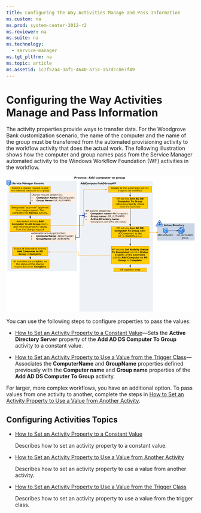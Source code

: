 ```yaml
---
title: Configuring the Way Activities Manage and Pass Information
ms.custom: na
ms.prod: system-center-2012-r2
ms.reviewer: na
ms.suite: na
ms.technology:
  - service-manager
ms.tgt_pltfrm: na
ms.topic: article
ms.assetid: 1c7f52a4-3af1-4640-a71c-157dcc8e7f49
---
```


# Configuring the Way Activities Manage and Pass Information

The activity properties provide ways to transfer data. For the Woodgrove Bank customization scenario, the name of the computer and the name of the group must be transferred from the automated provisioning activity to the workflow activity that does the actual work. The following illustration shows how the computer and group names pass from the Service Manager automated activity to the Windows Workflow Foundation \(WF\) activities in the workflow.  

 ![Process: Add computer to group](../media/author-examplewf_function.png)  

 You can use the following steps to configure properties to pass the values:  

-   [How to Set an Activity Property to a Constant Value](../../../sm/manage/author/How-to-Set-an-Activity-Property-to-a-Constant-Value.md)—Sets the **Active Directory Server** property of the **Add AD DS Computer To Group** activity to a constant value.  

-   [How to Set an Activity Property to Use a Value from the Trigger Class](../../../sm/manage/author/How-to-Set-an-Activity-Property-to-Use-a-Value-from-the-Trigger-Class.md)—Associates the **ComputerName** and **GroupName** properties defined previously with the **Computer name** and **Group name** properties of the **Add AD DS Computer To Group** activity.  

 For larger, more complex workflows, you have an additional option. To pass values from one activity to another, complete the steps in [How to Set an Activity Property to Use a Value from Another Activity](../../../sm/manage/author/How-to-Set-an-Activity-Property-to-Use-a-Value-from-Another-Activity.md).  

## Configuring Activities Topics  

-   [How to Set an Activity Property to a Constant Value](../../../sm/manage/author/How-to-Set-an-Activity-Property-to-a-Constant-Value.md)  

     Describes how to set an activity property to a constant value.  

-   [How to Set an Activity Property to Use a Value from Another Activity](../../../sm/manage/author/How-to-Set-an-Activity-Property-to-Use-a-Value-from-Another-Activity.md)  

     Describes how to set an activity property to use a value from another activity.  

-   [How to Set an Activity Property to Use a Value from the Trigger Class](../../../sm/manage/author/How-to-Set-an-Activity-Property-to-Use-a-Value-from-the-Trigger-Class.md)  

     Describes how to set an activity property to use a value from the trigger class.
